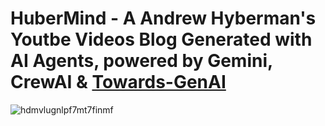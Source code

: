 # HuberMind - A Andrew Hyberman's Youtbe Videos Blog Generated with AI Agents, powered by Gemini, CrewAI & [Towards-GenAI](https://github.com/towards-genai)
![hdmvlugnlpf7mt7finmf](https://github.com/tushar2704/HuberMind/assets/66141195/0e569bad-18a7-4da9-832f-c752c8ef495d)
